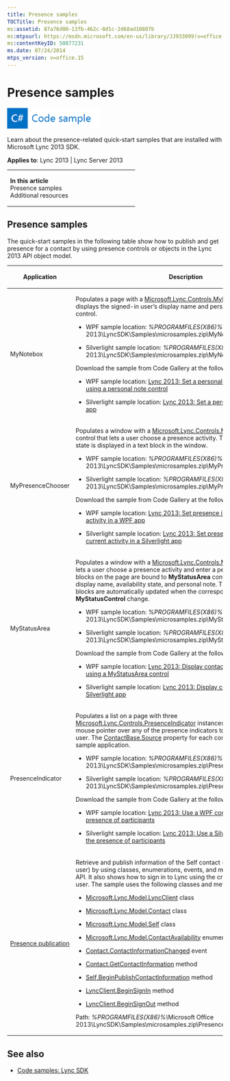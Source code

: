 ```yaml
---
title: Presence samples
TOCTitle: Presence samples
ms:assetid: 87a76d00-13fb-462c-8d1c-2d68ad10807b
ms:mtpsurl: https://msdn.microsoft.com/en-us/library/JJ933099(v=office.15)
ms:contentKeyID: 50877231
ms.date: 07/24/2014
mtps_version: v=office.15
---
```


# Presence samples

![Code sample topic](images/JJ937254.mod_icon_codesample_long(Office.15).png "Code sample topic")

Learn about the presence-related quick-start samples that are installed with Microsoft Lync 2013 SDK.



**Applies to**: Lync 2013 | Lync Server 2013

<table>
<colgroup>
<col style="width: 50%" />
<col style="width: 50%" />
</colgroup>
<tbody>
<tr class="odd">
<td><p><strong>In this article</strong><br />
Presence samples<br />
Additional resources</p></td>
<td><p></p></td>
</tr>
</tbody>
</table>

## Presence samples

The quick-start samples in the following table show how to publish and get presence for a contact by using presence controls or objects in the Lync 2013 API object model.

<table>
<colgroup>
<col style="width: 50%" />
<col style="width: 50%" />
</colgroup>
<thead>
<tr class="header">
<th><p>Application</p></th>
<th><p>Description</p></th>
</tr>
</thead>
<tbody>
<tr class="odd">
<td><p>MyNotebox</p></td>
<td><p>Populates a page with a <a href="https://msdn.microsoft.com/en-us/library/hh346137(v=office.15)">Microsoft.Lync.Controls.MyNoteBox</a> control and displays the signed-in user’s display name and personal note in a text entry control.</p>
<ul>
<li><p>WPF sample location: <em>%PROGRAMFILES(X86)%</em>\Microsoft Office 2013\LyncSDK\Samples\microsamples.zip\MyNoteBoxDesktop</p></li>
<li><p>Silverlight sample location: <em>%PROGRAMFILES(X86)%</em>\Microsoft Office 2013\LyncSDK\Samples\microsamples.zip\MyNoteBoxSilverlight</p></li>
</ul>
<p>Download the sample from Code Gallery at the following locations:</p>
<ul>
<li><p>WPF sample location: <a href="http://code.msdn.microsoft.com/lync-2013-set-a-personal-193337c9">Lync 2013: Set a personal note in a WPF app by using a personal note control</a></p></li>
<li><p>Silverlight sample location: <a href="http://code.msdn.microsoft.com/lync-2013-set-a-personal-e1a0899f">Lync 2013: Set a personal note in a Silverlight app</a></p></li>
</ul></td>
</tr>
<tr class="even">
<td><p>MyPresenceChooser</p></td>
<td><p>Populates a window with a <a href="https://msdn.microsoft.com/en-us/library/hh379434(v=office.15)">Microsoft.Lync.Controls.MyPresenceChooser</a> control that lets a user choose a presence activity. The resulting availability state is displayed in a text block in the window.</p>
<ul>
<li><p>WPF sample location: <em>%PROGRAMFILES(X86)%</em>\Microsoft Office 2013\LyncSDK\Samples\microsamples.zip\MyPresenceChooserDesktop</p></li>
<li><p>Silverlight sample location: <em>%PROGRAMFILES(X86)%</em>\Microsoft Office 2013\LyncSDK\Samples\microsamples.zip\MyPresenceChooserSilverlight</p></li>
</ul>
<p>Download the sample from Code Gallery at the following locations:</p>
<ul>
<li><p>WPF sample location: <a href="http://code.msdn.microsoft.com/lync-2013-set-presence-6ed5f212">Lync 2013: Set presence indicator and view current activity in a WPF app</a></p></li>
<li><p>Silverlight sample location: <a href="http://code.msdn.microsoft.com/lync-2013-set-presence-5a7b7727">Lync 2013: Set presence indicator and view current activity in a Silverlight app</a></p></li>
</ul></td>
</tr>
<tr class="odd">
<td><p>MyStatusArea</p></td>
<td><p>Populates a window with a <a href="https://msdn.microsoft.com/en-us/library/hh363503(v=office.15)">Microsoft.Lync.Controls.MyStatusArea</a> control that lets a user choose a presence activity and enter a personal note. Three text blocks on the page are bound to <strong>MyStatusArea</strong> control properties for user display name, availability state, and personal note. The text value of these text blocks are automatically updated when the corresponding properties of the <strong>MyStatusControl</strong> change.</p>
<ul>
<li><p>WPF sample location: <em>%PROGRAMFILES(X86)%</em>\Microsoft Office 2013\LyncSDK\Samples\microsamples.zip\MyStatusAreaDesktop</p></li>
<li><p>Silverlight sample location: <em>%PROGRAMFILES(X86)%</em>\Microsoft Office 2013\LyncSDK\Samples\microsamples.zip\MyStatusAreaSilverlight</p></li>
</ul>
<p>Download the sample from Code Gallery at the following locations:</p>
<ul>
<li><p>WPF sample location: <a href="http://code.msdn.microsoft.com/lync-2013-display-contact-81931a5f">Lync 2013: Display contact cards in a WPA app using a MyStatusArea control</a></p></li>
<li><p>Silverlight sample location: <a href="http://code.msdn.microsoft.com/lync-2013-display-contact-15ccbfc5">Lync 2013: Display contact cards in a Silverlight app</a></p></li>
</ul></td>
</tr>
<tr class="even">
<td><p>PresenceIndicator</p></td>
<td><p>Populates a list on a page with three <a href="https://msdn.microsoft.com/en-us/library/hh345947(v=office.15)">Microsoft.Lync.Controls.PresenceIndicator</a> instances. The user can hover a mouse pointer over any of the presence indicators to display a contact card a user. The <a href="https://msdn.microsoft.com/en-us/library/hh363511(v=office.15)">ContactBase.Source</a> property for each control instance is set by the sample application.</p>
<ul>
<li><p>WPF sample location: <em>%PROGRAMFILES(X86)%</em>\Microsoft Office 2013\LyncSDK\Samples\microsamples.zip\PresenceIndicatorDesktop</p></li>
<li><p>Silverlight sample location: <em>%PROGRAMFILES(X86)%</em>\Microsoft Office 2013\LyncSDK\Samples\microsamples.zip\PresenceIndicatorSilverlight</p></li>
</ul>
<p>Download the sample from Code Gallery at the following locations:</p>
<ul>
<li><p>WPF sample location: <a href="http://code.msdn.microsoft.com/lync-2013-use-a-wpf-4541b201">Lync 2013: Use a WPF control to indicate the presence of participants</a></p></li>
<li><p>Silverlight sample location: <a href="http://code.msdn.microsoft.com/lync-2013-use-a-silverlight-18a585be">Lync 2013: Use a Silverlight control to indicate the presence of participants</a></p></li>
</ul></td>
</tr>
<tr class="odd">
<td><p><a href="http://code.msdn.microsoft.com/lync-2013-use-the-lync-47ded7b4">Presence publication</a></p></td>
<td><p>Retrieve and publish information of the Self contact (the currently signed-in user) by using classes, enumerations, events, and methods of the Lync 2013 API. It also shows how to sign in to Lync using the credentials of the active user. The sample uses the following classes and methods:</p>
<ul>
<li><p><a href="https://msdn.microsoft.com/en-us/library/jj274980(v=office.15)">Microsoft.Lync.Model.LyncClient</a> class</p></li>
<li><p><a href="https://msdn.microsoft.com/en-us/library/jj266463(v=office.15)">Microsoft.Lync.Model.Contact</a> class</p></li>
<li><p><a href="https://msdn.microsoft.com/en-us/library/jj277683(v=office.15)">Microsoft.Lync.Model.Self</a> class</p></li>
<li><p><a href="https://msdn.microsoft.com/en-us/library/jj293978(v=office.15)">Microsoft.Lync.Model.ContactAvailability</a> enumeration</p></li>
<li><p><a href="https://msdn.microsoft.com/en-us/library/jj275543(v=office.15)">Contact.ContactInformationChanged</a> event</p></li>
<li><p><a href="https://msdn.microsoft.com/en-us/library/jj294012(v=office.15)">Contact.GetContactInformation</a> method</p></li>
<li><p><a href="https://msdn.microsoft.com/en-us/library/jj278107(v=office.15)">Self.BeginPublishContactInformation</a> method</p></li>
<li><p><a href="https://msdn.microsoft.com/en-us/library/jj274512(v=office.15)">LyncClient.BeginSignIn</a> method</p></li>
<li><p><a href="https://msdn.microsoft.com/en-us/library/jj277581(v=office.15)">LyncClient.BeginSignOut</a> method</p></li>
</ul>
<p>Path: <em>%PROGRAMFILES(X86)%\</em>Microsoft Office 2013\LyncSDK\Samples\microsamples.zip\PresencePublication</p></td>
</tr>
</tbody>
</table>

## See also

  - [Code samples: Lync SDK](code-samples-lync-sdk.md)

